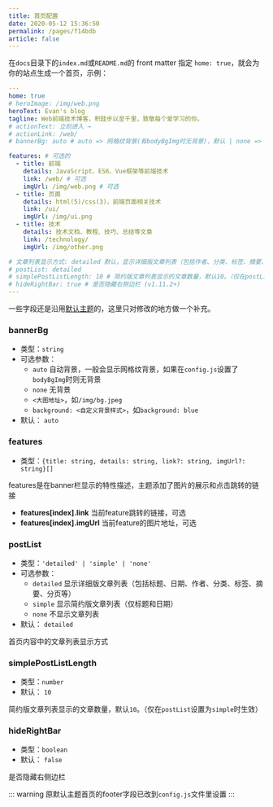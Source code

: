 ```yaml
---
title: 首页配置
date: 2020-05-12 15:36:50
permalink: /pages/f14bdb
article: false
---
```


在`docs`目录下的`index.md`或`README.md`的 front matter 指定 `home: true`，就会为你的站点生成一个首页，示例：

```yaml
---
home: true
# heroImage: /img/web.png
heroText: Evan's blog
tagline: Web前端技术博客，积跬步以至千里，致敬每个爱学习的你。
# actionText: 立刻进入 →
# actionLink: /web/
# bannerBg: auto # auto => 网格纹背景(有bodyBgImg时无背景)，默认 | none => 无 | '大图地址' | background: 自定义背景样式       提示：如发现文本颜色不适应你的背景时可以到palette.styl修改$bannerTextColor变量

features: # 可选的
  - title: 前端
    details: JavaScript、ES6、Vue框架等前端技术
    link: /web/ # 可选
    imgUrl: /img/web.png # 可选
  - title: 页面
    details: html(5)/css(3)，前端页面相关技术
    link: /ui/
    imgUrl: /img/ui.png
  - title: 技术
    details: 技术文档、教程、技巧、总结等文章
    link: /technology/
    imgUrl: /img/other.png

# 文章列表显示方式: detailed 默认，显示详细版文章列表（包括作者、分类、标签、摘要、分页等）| simple => 显示简约版文章列表（仅标题和日期）| none 不显示文章列表
# postList: detailed
# simplePostListLength: 10 # 简约版文章列表显示的文章数量，默认10。（仅在postList设置为simple时生效）
# hideRightBar: true # 是否隐藏右侧边栏 (v1.11.2+)
---
```

一些字段还是沿用[默认主题](https://vuepress.vuejs.org/zh/theme/default-theme-config.html#%E9%A6%96%E9%A1%B5)的，这里只对修改的地方做一个补充。


### bannerBg
  * 类型：`string`
  * 可选参数：
    * `auto` 自动背景，一般会显示网格纹背景，如果在`config.js`设置了`bodyBgImg`时则无背景
    * `none` 无背景
    * `<大图地址>`，如`/img/bg.jpeg`
    * `background: <自定义背景样式>`，如`background: blue`
  * 默认： `auto`

### features
  * 类型：`{title: string, details: string, link?: string, imgUrl?: string}[]`

  features是在banner栏显示的特性描述，主题添加了图片的展示和点击跳转的链接
*  **features[index].link** 当前feature跳转的链接，可选
*  **features[index].imgUrl** 当前feature的图片地址，可选

### postList
  * 类型：`'detailed' | 'simple' | 'none'`
  * 可选参数：
    * `detailed` 显示详细版文章列表（包括标题、日期、作者、分类、标签、摘要、分页等）
    * `simple` 显示简约版文章列表（仅标题和日期）
    * `none` 不显示文章列表
  * 默认： `detailed`

首页内容中的文章列表显示方式


### simplePostListLength <Badge text="v1.5.1 +"/>
  * 类型：`number`
  * 默认： `10`

简约版文章列表显示的文章数量，默认`10`。（仅在`postList`设置为`simple`时生效）


### hideRightBar <Badge text="v1.11.2 +"/>
  * 类型：`boolean`
  * 默认： `false`

是否隐藏右侧边栏

::: warning
原默认主题首页的footer字段已改到`config.js`文件里设置
:::
